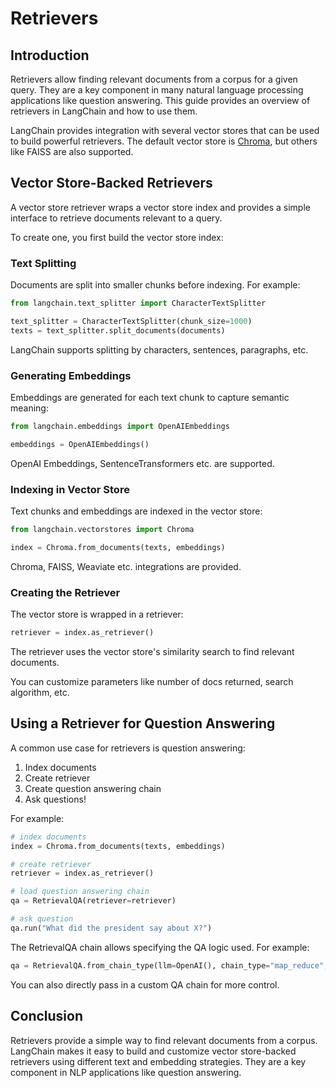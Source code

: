 

# Retrievers

## Introduction

Retrievers allow finding relevant documents from a corpus for a given query. They are a key component in many natural language processing applications like question answering. This guide provides an overview of retrievers in LangChain and how to use them.

LangChain provides integration with several vector stores that can be used to build powerful retrievers. The default vector store is [Chroma](/docs/ecosystem/integrations/chroma.html), but others like FAISS are also supported.

## Vector Store-Backed Retrievers

A vector store retriever wraps a vector store index and provides a simple interface to retrieve documents relevant to a query. 

To create one, you first build the vector store index:

### Text Splitting

Documents are split into smaller chunks before indexing. For example:

```python
from langchain.text_splitter import CharacterTextSplitter

text_splitter = CharacterTextSplitter(chunk_size=1000)  
texts = text_splitter.split_documents(documents)
```

LangChain supports splitting by characters, sentences, paragraphs, etc.

### Generating Embeddings 

Embeddings are generated for each text chunk to capture semantic meaning:

```python 
from langchain.embeddings import OpenAIEmbeddings

embeddings = OpenAIEmbeddings()
```

OpenAI Embeddings, SentenceTransformers etc. are supported.

### Indexing in Vector Store

Text chunks and embeddings are indexed in the vector store:

```python
from langchain.vectorstores import Chroma

index = Chroma.from_documents(texts, embeddings)
```

Chroma, FAISS, Weaviate etc. integrations are provided.

### Creating the Retriever 

The vector store is wrapped in a retriever:

```python
retriever = index.as_retriever() 
```

The retriever uses the vector store's similarity search to find relevant documents.

You can customize parameters like number of docs returned, search algorithm, etc.

## Using a Retriever for Question Answering

A common use case for retrievers is question answering:

1. Index documents
2. Create retriever
3. Create question answering chain 
4. Ask questions!

For example:

```python
# index documents
index = Chroma.from_documents(texts, embeddings)

# create retriever 
retriever = index.as_retriever()  

# load question answering chain
qa = RetrievalQA(retriever=retriever)

# ask question
qa.run("What did the president say about X?") 
```

The RetrievalQA chain allows specifying the QA logic used. For example:

```python 
qa = RetrievalQA.from_chain_type(llm=OpenAI(), chain_type="map_reduce", retriever=retriever)
```

You can also directly pass in a custom QA chain for more control.

## Conclusion

Retrievers provide a simple way to find relevant documents from a corpus. LangChain makes it easy to build and customize vector store-backed retrievers using different text and embedding strategies. They are a key component in NLP applications like question answering.


